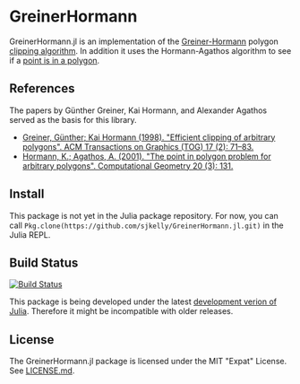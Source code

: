 # GreinerHormann
GreinerHormann.jl is an implementation of the [Greiner-Hormann](https://en.wikipedia.org/wiki/Greiner-Hormann_clipping_algorithm) polygon [clipping algorithm](https://en.wikipedia.org/wiki/Clipping_%28computer_graphics%29). In addition it uses the Hormann-Agathos algorithm to see if a [point is in a polygon](https://en.wikipedia.org/wiki/Point_in_polygon).

## References
The papers by Günther Greiner, Kai Hormann, and Alexander Agathos served as the basis for this library.

* [Greiner, Günther; Kai Hormann (1998). "Efficient clipping of arbitrary polygons". ACM Transactions on Graphics (TOG) 17 (2): 71–83.](http://dl.acm.org/citation.cfm?id=274364)
* [Hormann, K.; Agathos, A. (2001). "The point in polygon problem for arbitrary polygons". Computational Geometry 20 (3): 131. ](http://www.sciencedirect.com/science/article/pii/S0925772101000128)


## Install
This package is not yet in the Julia package repository. For now, you can call ```Pkg.clone(https://github.com/sjkelly/GreinerHormann.jl.git)``` in the Julia REPL.

## Build Status
[![Build Status](https://travis-ci.org/sjkelly/GreinerHormann.jl.svg?branch=master)](https://travis-ci.org/sjkelly/GreinerHormann.jl)

This package is being developed under the latest [development verion of Julia](https://github.com/julialang/julia). Therefore it might be incompatible with older releases.

## License
The GreinerHormann.jl package is licensed under the MIT "Expat" License. See [LICENSE.md](./LICENSE.md).
